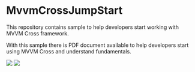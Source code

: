 # MvvmCrossJumpStart

This repository contains sample to help developers start working with MVVM Cross framework.

With this sample there is PDF document available to help developers start using MVVM Cross and understand fundamentals.

![](https://thumbs.gfycat.com/SadAmusedHydatidtapeworm-size_restricted.gif) ![](https://thumbs.gfycat.com/AmbitiousDeadlyKiskadee-size_restricted.gif)
